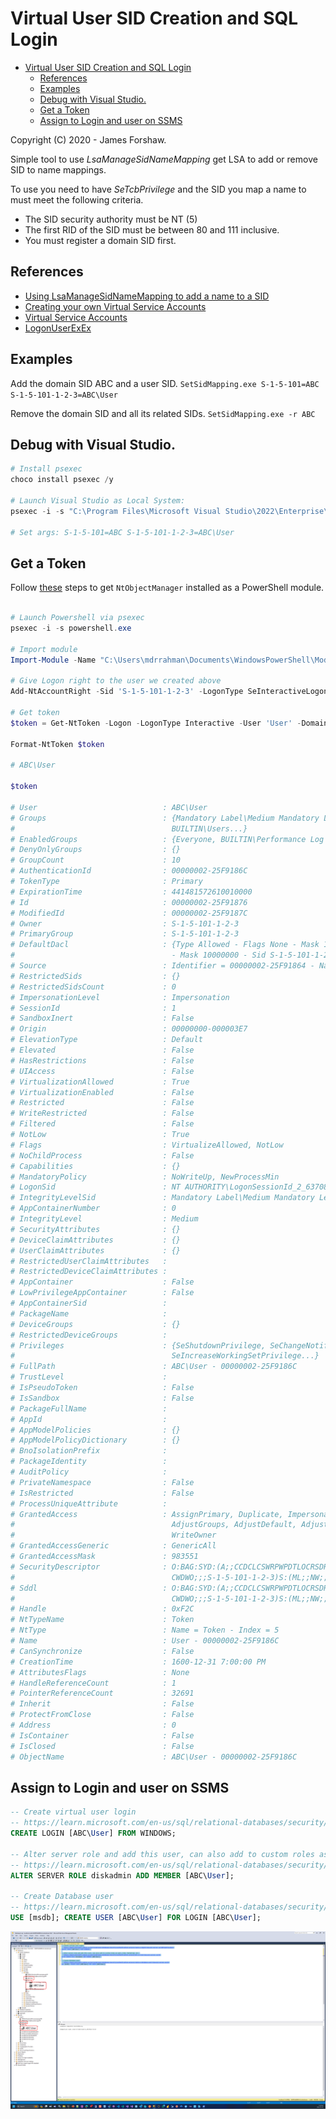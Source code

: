 # Virtual User SID Creation and SQL Login

<!-- TOC -->

- [Virtual User SID Creation and SQL Login](#virtual-user-sid-creation-and-sql-login)
    - [References](#references)
    - [Examples](#examples)
    - [Debug with Visual Studio.](#debug-with-visual-studio)
    - [Get a Token](#get-a-token)
    - [Assign to Login and user on SSMS](#assign-to-login-and-user-on-ssms)

<!-- /TOC -->

Copyright (C) 2020 - James Forshaw.

Simple tool to use *LsaManageSidNameMapping* get LSA to add or remove SID to name mappings.

To use you need to have *SeTcbPrivilege* and the SID you map a name to must meet the following
criteria.

- The SID security authority must be NT (5)
- The first RID of the SID must be between 80 and 111 inclusive.
- You must register a domain SID first.

## References

* [Using LsaManageSidNameMapping to add a name to a SID](https://www.tiraniddo.dev/2020/10/using-lsamanagesidnamemapping-to-add.html)
* [Creating your own Virtual Service Accounts](https://www.tiraniddo.dev/2020/10/creating-your-own-virtual-service.html)
* [Virtual Service Accounts](https://learn.microsoft.com/en-us/windows-server/identity/ad-ds/manage/understand-service-accounts#virtual-accounts)
* [LogonUserExEx](https://learn.microsoft.com/en-us/windows/win32/secauthn/logonuserexexw)

## Examples

Add the domain SID ABC and a user SID.
`SetSidMapping.exe S-1-5-101=ABC S-1-5-101-1-2-3=ABC\User`

Remove the domain SID and all its related SIDs.
`SetSidMapping.exe -r ABC`

## Debug with Visual Studio.

```powershell
# Install psexec
choco install psexec /y

# Launch Visual Studio as Local System:
psexec -i -s "C:\Program Files\Microsoft Visual Studio\2022\Enterprise\Common7\IDE\devenv.exe"

# Set args: S-1-5-101=ABC S-1-5-101-1-2-3=ABC\User
```

## Get a Token

Follow [these](https://github.com/mdrakiburrahman/sandbox-attacksurface-analysis-tools?tab=readme-ov-file#steps) steps to get `NtObjectManager` installed as a PowerShell module.

```powershell

# Launch Powershell via psexec
psexec -i -s powershell.exe

# Import module
Import-Module -Name "C:\Users\mdrrahman\Documents\WindowsPowerShell\Modules\NtObjectManager\NtObjectManager.psm1"

# Give Logon right to the user we created above
Add-NtAccountRight -Sid 'S-1-5-101-1-2-3' -LogonType SeInteractiveLogonRight

# Get token
$token = Get-NtToken -Logon -LogonType Interactive -User 'User' -Domain 'ABC' -LogonProvider Virtual

Format-NtToken $token

# ABC\User

$token

# User                            : ABC\User
# Groups                          : {Mandatory Label\Medium Mandatory Level, Everyone, BUILTIN\Performance Log Users,
#                                   BUILTIN\Users...}
# EnabledGroups                   : {Everyone, BUILTIN\Performance Log Users, BUILTIN\Users, NT AUTHORITY\INTERACTIVE...}
# DenyOnlyGroups                  : {}
# GroupCount                      : 10
# AuthenticationId                : 00000002-25F9186C
# TokenType                       : Primary
# ExpirationTime                  : 441481572610010000
# Id                              : 00000002-25F91876
# ModifiedId                      : 00000002-25F9187C
# Owner                           : S-1-5-101-1-2-3
# PrimaryGroup                    : S-1-5-101-1-2-3
# DefaultDacl                     : {Type Allowed - Flags None - Mask 10000000 - Sid S-1-5-18, Type Allowed - Flags None
#                                   - Mask 10000000 - Sid S-1-5-101-1-2-3}
# Source                          : Identifier = 00000002-25F91864 - Name = Advapi
# RestrictedSids                  : {}
# RestrictedSidsCount             : 0
# ImpersonationLevel              : Impersonation
# SessionId                       : 1
# SandboxInert                    : False
# Origin                          : 00000000-000003E7
# ElevationType                   : Default
# Elevated                        : False
# HasRestrictions                 : False
# UIAccess                        : False
# VirtualizationAllowed           : True
# VirtualizationEnabled           : False
# Restricted                      : False
# WriteRestricted                 : False
# Filtered                        : False
# NotLow                          : True
# Flags                           : VirtualizeAllowed, NotLow
# NoChildProcess                  : False
# Capabilities                    : {}
# MandatoryPolicy                 : NoWriteUp, NewProcessMin
# LogonSid                        : NT AUTHORITY\LogonSessionId_2_637081707
# IntegrityLevelSid               : Mandatory Label\Medium Mandatory Level
# AppContainerNumber              : 0
# IntegrityLevel                  : Medium
# SecurityAttributes              : {}
# DeviceClaimAttributes           : {}
# UserClaimAttributes             : {}
# RestrictedUserClaimAttributes   :
# RestrictedDeviceClaimAttributes :
# AppContainer                    : False
# LowPrivilegeAppContainer        : False
# AppContainerSid                 :
# PackageName                     :
# DeviceGroups                    : {}
# RestrictedDeviceGroups          :
# Privileges                      : {SeShutdownPrivilege, SeChangeNotifyPrivilege, SeUndockPrivilege,
#                                   SeIncreaseWorkingSetPrivilege...}
# FullPath                        : ABC\User - 00000002-25F9186C
# TrustLevel                      :
# IsPseudoToken                   : False
# IsSandbox                       : False
# PackageFullName                 :
# AppId                           :
# AppModelPolicies                : {}
# AppModelPolicyDictionary        : {}
# BnoIsolationPrefix              :
# PackageIdentity                 :
# AuditPolicy                     :
# PrivateNamespace                : False
# IsRestricted                    : False
# ProcessUniqueAttribute          :
# GrantedAccess                   : AssignPrimary, Duplicate, Impersonate, Query, QuerySource, AdjustPrivileges,
#                                   AdjustGroups, AdjustDefault, AdjustSessionId, Delete, ReadControl, WriteDac,
#                                   WriteOwner
# GrantedAccessGeneric            : GenericAll
# GrantedAccessMask               : 983551
# SecurityDescriptor              : O:BAG:SYD:(A;;CCDCLCSWRPWPDTLOCRSDRCWDWO;;;SY)(A;;SWRC;;;BA)(A;;CCDCLCSWRPWPDTLOCRSDR
#                                   CWDWO;;;S-1-5-101-1-2-3)S:(ML;;NW;;;ME)
# Sddl                            : O:BAG:SYD:(A;;CCDCLCSWRPWPDTLOCRSDRCWDWO;;;SY)(A;;SWRC;;;BA)(A;;CCDCLCSWRPWPDTLOCRSDR
#                                   CWDWO;;;S-1-5-101-1-2-3)S:(ML;;NW;;;ME)
# Handle                          : 0xF2C
# NtTypeName                      : Token
# NtType                          : Name = Token - Index = 5
# Name                            : User - 00000002-25F9186C
# CanSynchronize                  : False
# CreationTime                    : 1600-12-31 7:00:00 PM
# AttributesFlags                 : None
# HandleReferenceCount            : 1
# PointerReferenceCount           : 32691
# Inherit                         : False
# ProtectFromClose                : False
# Address                         : 0
# IsContainer                     : False
# IsClosed                        : False
# ObjectName                      : ABC\User - 00000002-25F9186C

```

## Assign to Login and user on SSMS


```sql
-- Create virtual user login
-- https://learn.microsoft.com/en-us/sql/relational-databases/security/authentication-access/create-a-login?view=sql-server-ver16#TsqlProcedure
CREATE LOGIN [ABC\User] FROM WINDOWS;

-- Alter server role and add this user, can also add to custom roles as well, like `Marketing` etc.
-- https://learn.microsoft.com/en-us/sql/relational-databases/security/authentication-access/join-a-role?view=sql-server-ver16
ALTER SERVER ROLE diskadmin ADD MEMBER [ABC\User];

-- Create Database user
-- https://learn.microsoft.com/en-us/sql/relational-databases/security/authentication-access/create-a-database-user?view=sql-server-ver16
USE [msdb]; CREATE USER [ABC\User] FOR LOGIN [ABC\User];
```

![Success](/_images/ssms-success.png)
